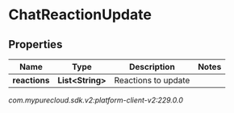 # ChatReactionUpdate


## Properties

| Name | Type | Description | Notes |
| ------------ | ------------- | ------------- | ------------- |
| **reactions** | **List&lt;String&gt;** | Reactions to update |  |




_com.mypurecloud.sdk.v2:platform-client-v2:229.0.0_
